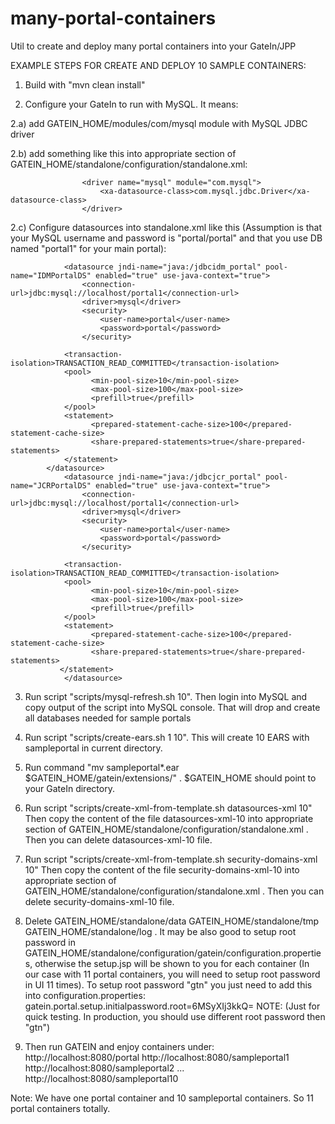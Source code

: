 many-portal-containers
======================

Util to create and deploy many portal containers into your GateIn/JPP

EXAMPLE STEPS FOR CREATE AND DEPLOY 10 SAMPLE CONTAINERS:

1) Build with "mvn clean install"

2) Configure your GateIn to run with MySQL. It means:

2.a) add GATEIN_HOME/modules/com/mysql module with MySQL JDBC driver

2.b) add something like this into appropriate section of GATEIN_HOME/standalone/configuration/standalone.xml:


                    <driver name="mysql" module="com.mysql">
                        <xa-datasource-class>com.mysql.jdbc.Driver</xa-datasource-class>
                    </driver>

2.c) Configure datasources into standalone.xml like this (Assumption is that your MySQL username and password is "portal/portal" and that you use DB named "portal1" for your main portal):

                <datasource jndi-name="java:/jdbcidm_portal" pool-name="IDMPortalDS" enabled="true" use-java-context="true">
                    <connection-url>jdbc:mysql://localhost/portal1</connection-url>
                    <driver>mysql</driver>
                    <security>
                        <user-name>portal</user-name>
                        <password>portal</password>
                    </security>

	            <transaction-isolation>TRANSACTION_READ_COMMITTED</transaction-isolation>
         	    <pool>
	                  <min-pool-size>10</min-pool-size>
        	          <max-pool-size>100</max-pool-size>
        	          <prefill>true</prefill>
        	    </pool>
	            <statement>
	                  <prepared-statement-cache-size>100</prepared-statement-cache-size>
        	          <share-prepared-statements>true</share-prepared-statements>
        	    </statement>
	        </datasource>
                <datasource jndi-name="java:/jdbcjcr_portal" pool-name="JCRPortalDS" enabled="true" use-java-context="true">
                    <connection-url>jdbc:mysql://localhost/portal1</connection-url>
                    <driver>mysql</driver>
                    <security>
                        <user-name>portal</user-name>
                        <password>portal</password>
                    </security>

	            <transaction-isolation>TRANSACTION_READ_COMMITTED</transaction-isolation>
        	    <pool>
                	  <min-pool-size>10</min-pool-size>
	                  <max-pool-size>100</max-pool-size>
        	    	  <prefill>true</prefill>
	            </pool>
         	    <statement>
	                  <prepared-statement-cache-size>100</prepared-statement-cache-size>
        	          <share-prepared-statements>true</share-prepared-statements>
        	   </statement>
                </datasource>

3) Run script "scripts/mysql-refresh.sh 10". Then login into MySQL and copy output of the script into MySQL console. That will drop and create all databases needed for sample portals

4) Run script "scripts/create-ears.sh 1 10". This will create 10 EARS with sampleportal in current directory.

5) Run command "mv sampleportal*.ear $GATEIN_HOME/gatein/extensions/" . $GATEIN_HOME should point to your GateIn directory.

6) Run script "scripts/create-xml-from-template.sh datasources-xml 10"
Then copy the content of the file datasources-xml-10 into appropriate section of GATEIN_HOME/standalone/configuration/standalone.xml .
Then you can delete datasources-xml-10 file.

7) Run script "scripts/create-xml-from-template.sh security-domains-xml 10"
Then copy the content of the file security-domains-xml-10 into appropriate section of GATEIN_HOME/standalone/configuration/standalone.xml .
Then you can delete security-domains-xml-10 file.

8) Delete GATEIN_HOME/standalone/data GATEIN_HOME/standalone/tmp GATEIN_HOME/standalone/log . 
It may be also good to setup root password in GATEIN_HOME/standalone/configuration/gatein/configuration.properties, otherwise the setup.jsp will be shown to you for each container (In our case with 11 portal containers, you will need to setup root password in UI 11 times). To setup root password "gtn" you just need to add this into configuration.properties:
gatein.portal.setup.initialpassword.root=6MSyXIj3kkQ=
NOTE: (Just for quick testing. In production, you should use different root password then "gtn")

9) Then run GATEIN and enjoy containers under:
http://localhost:8080/portal
http://localhost:8080/sampleportal1
http://localhost:8080/sampleportal2
...
http://localhost:8080/sampleportal10

Note: We have one portal container and 10 sampleportal containers. So 11 portal containers totally.

